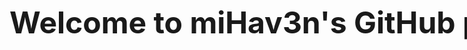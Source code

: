 <div align="center" style="white-space: nowrap;">
  <span style="display: inline-block; vertical-align: middle; font-size: 48px; font-weight: bold; margin-right: 20px;">
    Welcome to miHav3n's GitHub page
  </span>
  <span style="display: inline-block; vertical-align: middle;">
    <img src="https://camo.githubusercontent.com/8c2345179b86ff43d4a02e300e538816503d3f5a7bcf71536e73431feedf0249/68747470733a2f2f6d65646961332e67697068792e636f6d2f6d656469612f6c3446477237744d6a4833616a757779342f67697068792e676966" alt="Cool GIF" width="150"/>
  </span>
</div>
